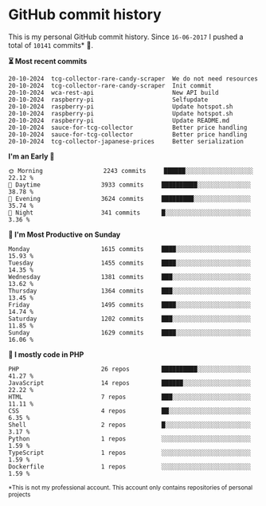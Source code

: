 # GitHub commit history
This is my personal GitHub commit history. Since <!--START_SECTION:first-commit-date-->`16-06-2017`<!--END_SECTION:first-commit-date--> I pushed a total of <!--START_SECTION:total-commit-count-->`10141`<!--END_SECTION:total-commit-count--> commits* 🎉.

<!--START_SECTION:most-recent-commits-->
**⏳ Most recent commits**
                                        
```text
20-10-2024  tcg-collector-rare-candy-scraper  We do not need resources
20-10-2024  tcg-collector-rare-candy-scraper  Init commit
20-10-2024  wca-rest-api                      New API build
20-10-2024  raspberry-pi                      Selfupdate
20-10-2024  raspberry-pi                      Update hotspot.sh
20-10-2024  raspberry-pi                      Update hotspot.sh
20-10-2024  raspberry-pi                      Update README.md
20-10-2024  sauce-for-tcg-collector           Better price handling
20-10-2024  sauce-for-tcg-collector           Better price handling
20-10-2024  tcg-collector-japanese-prices     Better serialization
```
<!--END_SECTION:most-recent-commits-->  

<!--START_SECTION:commits-per-day-time-->
**I&#039;m an Early 🐤**

```text
🌞 Morning                 2243 commits     ██████░░░░░░░░░░░░░░░░░░░   22.12 %
🌆 Daytime                 3933 commits     ██████████░░░░░░░░░░░░░░░   38.78 %
🌃 Evening                 3624 commits     █████████░░░░░░░░░░░░░░░░   35.74 %
🌙 Night                   341 commits      █░░░░░░░░░░░░░░░░░░░░░░░░   3.36 %
```
<!--END_SECTION:commits-per-day-time-->  

<!--START_SECTION:commits-per-weekday-->
**📅 I&#039;m Most Productive on Sunday**

```text
Monday                    1615 commits     ████░░░░░░░░░░░░░░░░░░░░░   15.93 %
Tuesday                   1455 commits     ████░░░░░░░░░░░░░░░░░░░░░   14.35 %
Wednesday                 1381 commits     ███░░░░░░░░░░░░░░░░░░░░░░   13.62 %
Thursday                  1364 commits     ███░░░░░░░░░░░░░░░░░░░░░░   13.45 %
Friday                    1495 commits     ████░░░░░░░░░░░░░░░░░░░░░   14.74 %
Saturday                  1202 commits     ███░░░░░░░░░░░░░░░░░░░░░░   11.85 %
Sunday                    1629 commits     ████░░░░░░░░░░░░░░░░░░░░░   16.06 %
```
<!--END_SECTION:commits-per-weekday-->  

<!--START_SECTION:repos-per-language-->
**💬 I mostly code in PHP**

```text
PHP                       26 repos         ██████████░░░░░░░░░░░░░░░   41.27 %
JavaScript                14 repos         ██████░░░░░░░░░░░░░░░░░░░   22.22 %
HTML                      7 repos          ███░░░░░░░░░░░░░░░░░░░░░░   11.11 %
CSS                       4 repos          ██░░░░░░░░░░░░░░░░░░░░░░░   6.35 %
Shell                     2 repos          █░░░░░░░░░░░░░░░░░░░░░░░░   3.17 %
Python                    1 repos          ░░░░░░░░░░░░░░░░░░░░░░░░░   1.59 %
TypeScript                1 repos          ░░░░░░░░░░░░░░░░░░░░░░░░░   1.59 %
Dockerfile                1 repos          ░░░░░░░░░░░░░░░░░░░░░░░░░   1.59 %
```
<!--END_SECTION:repos-per-language-->  

<sub>*This is not my professional account. This account only contains repositories of personal projects</sub>
